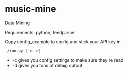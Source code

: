 # music-mine
Data Mining

Requirements: python, feedparser

Copy config_example to config and stick your API key in

    ./run.py [-c|-d]

  * -c gives you config settings to make sure they're read
  * -d gives you tons of debug output
